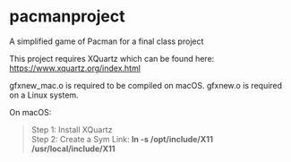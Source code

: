 # pacmanproject
A simplified game of Pacman for a final class project

This project requires XQuartz which can be found here: https://www.xquartz.org/index.html

gfxnew_mac.o is required to be compiled on macOS.
gfxnew.o is required on a Linux system.

On macOS:
>Step 1: Install XQuartz </br>
>Step 2: Create a Sym Link: **ln -s /opt/include/X11 /usr/local/include/X11**
